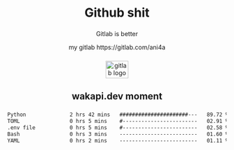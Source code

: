 <h1 align="center">Github shit</h1>

###

<p align="center">Gitlab is better</p>

<p align="center">my gitlab https://gitlab.com/ani4a</p>

###

<div align="center">
  <img src="https://cdn.jsdelivr.net/gh/devicons/devicon/icons/gitlab/gitlab-original.svg" height="40" width="52" alt="gitlab logo"  />
</div>

###

<h2 align="center">wakapi.dev moment</h2>

###

<!--START_SECTION:waka-->

```txt
Python              2 hrs 42 mins   ######################---   89.72 %
TOML                0 hrs 5 mins    #------------------------   02.91 %
.env file           0 hrs 5 mins    #------------------------   02.58 %
Bash                0 hrs 3 mins    -------------------------   01.60 %
YAML                0 hrs 2 mins    -------------------------   01.11 %
```

<!--END_SECTION:waka-->

###
